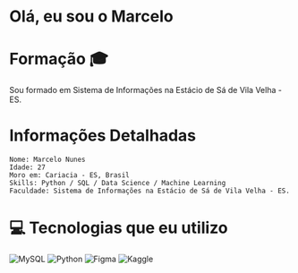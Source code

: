 # Olá, eu sou o Marcelo


# Formação 🎓


Sou formado em Sistema de Informações na Estácio de Sá de Vila Velha - ES.

# Informações Detalhadas
    Nome: Marcelo Nunes
    Idade: 27
    Moro em: Cariacia - ES, Brasil
    Skills: Python / SQL / Data Science / Machine Learning
    Faculdade: Sistema de Informações na Estácio de Sá de Vila Velha - ES.
    

# 💻 Tecnologias que eu utilizo
![MySQL](https://img.shields.io/badge/mysql-%2300f.svg?style=for-the-badge&logo=mysql&logoColor=white)
![Python](https://img.shields.io/badge/python-3670A0?style=for-the-badge&logo=python&logoColor=ffdd54)
![Figma](https://img.shields.io/badge/figma-%23F24E1E.svg?style=for-the-badge&logo=figma&logoColor=white)
![Kaggle](https://img.shields.io/badge/Kaggle-035a7d?style=for-the-badge&logo=kaggle&logoColor=white)



